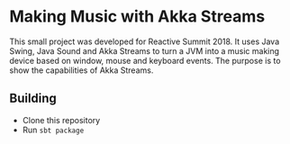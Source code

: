 # Making Music with Akka Streams
This small project was developed for Reactive Summit 2018. It
uses Java Swing, Java Sound and Akka Streams to turn a JVM 
into a music making device based on window, mouse and keyboard
events. The purpose is to show the capabilities of Akka
Streams.

## Building
* Clone this repository
* Run `sbt package`
